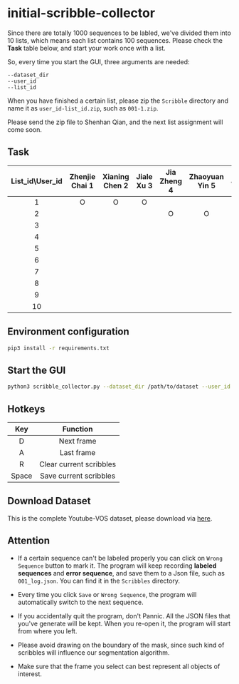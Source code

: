# initial-scribble-collector

Since there are totally 1000 sequences to be labled, we've divided them into 10 lists, which means each list contains 100 sequences. Please check the **Task** table below, and start your work once with a list.

So, every time you start the GUI, three arguments are needed:
```
--dataset_dir
--user_id
--list_id
```

When you have finished a certain list, please zip the `Scribble` directory and name it as `user_id-list_id.zip`, such as `001-1.zip`.

Please send the zip file to Shenhan Qian, and the next list assignment will come soon.




## Task
List_id\User_id|Zhenjie Chai 1|Xianing Chen 2 |Jiale Xu 3|Jia Zheng 4|Zhaoyuan Yin 5|Lei Jin 6|Shenhan Qian 7
:---:|:---:|:---:|:---:|:---:|:---:|:---:|:---:|
1       |O|O|O||||
2       ||||O|O|O|
3       |||||||O
4       |||||||
5       |||||||
6       |||||||
7       |||||||
8       |||||||
9       |||||||
10      |||||||


## Environment configuration
```bash
pip3 install -r requirements.txt
```

## Start the GUI
```bash
python3 scribble_collector.py --dataset_dir /path/to/dataset --user_id your_id  --list_id your_task_list_id 
```

## Hotkeys
Key | Function
:---:   | :---:
D       | Next frame
A       | Last frame
R       | Clear current scribbles  
Space       | Save current scribbles 

## Download Dataset 
This is the complete Youtube-VOS dataset, please download 
via [here](http://10.19.124.26:8000/d/f274b8e2c98649b2b575/).

## Attention
* If a certain sequence can't be labeled properly you can click on `Wrong Sequence` 
button to mark it. The program will keep recording **labeled sequences** and 
**error sequence**, and save them to a Json file, such as `001_log.json`. You can 
find it in the `Scribbles` directory.
 
* Every time you click `Save` or `Wrong Sequence`, the program will automatically
switch to the next sequence.

* If you accidentally quit the program, don't Pannic. All the JSON files that
 you've generate will be kept. When you re-open it, the program will start 
 from where you left.
  
* Please avoid drawing on the boundary of the mask, since such kind of scribbles 
will influence our segmentation algorithm. 

* Make sure that the frame you select can best represent all objects of interest. 
  


